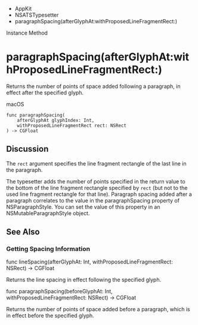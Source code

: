 

- AppKit
- NSATSTypesetter
-  paragraphSpacing(afterGlyphAt:withProposedLineFragmentRect:) 

Instance Method

# paragraphSpacing(afterGlyphAt:withProposedLineFragmentRect:)

Returns the number of points of space added following a paragraph, in effect after the specified glyph.

macOS

``` source
func paragraphSpacing(
    afterGlyphAt glyphIndex: Int,
    withProposedLineFragmentRect rect: NSRect
) -> CGFloat
```

## Discussion

The `rect` argument specifies the line fragment rectangle of the last line in the paragraph.

The typesetter adds the number of points specified in the return value to the bottom of the line fragment rectangle specified by `rect` (but not to the used line fragment rectangle for that line). Paragraph spacing added after a paragraph correlates to the value in the paragraphSpacing property of NSParagraphStyle. You can set the value of this property in an NSMutableParagraphStyle object.

## See Also

### Getting Spacing Information

func lineSpacing(afterGlyphAt: Int, withProposedLineFragmentRect: NSRect) -> CGFloat

Returns the line spacing in effect following the specified glyph.

func paragraphSpacing(beforeGlyphAt: Int, withProposedLineFragmentRect: NSRect) -> CGFloat

Returns the number of points of space added before a paragraph, which is in effect before the specified glyph.

